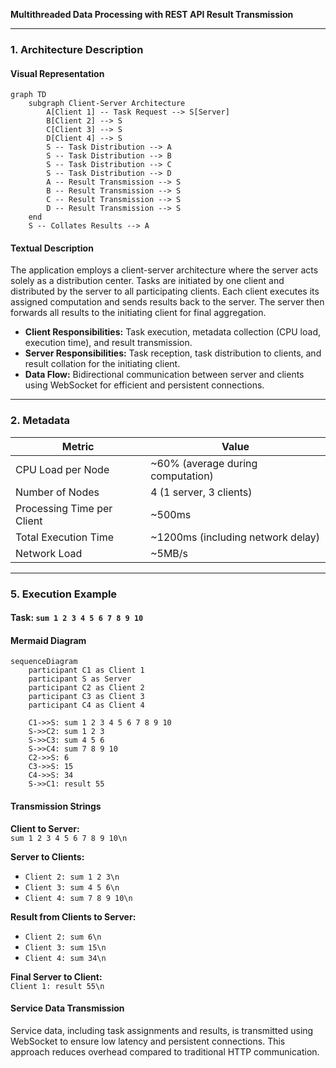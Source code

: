 **Multithreaded Data Processing with REST API Result Transmission**

---

### **1. Architecture Description**

#### **Visual Representation**
```mermaid
graph TD
    subgraph Client-Server Architecture
        A[Client 1] -- Task Request --> S[Server]
        B[Client 2] --> S
        C[Client 3] --> S
        D[Client 4] --> S
        S -- Task Distribution --> A
        S -- Task Distribution --> B
        S -- Task Distribution --> C
        S -- Task Distribution --> D
        A -- Result Transmission --> S
        B -- Result Transmission --> S
        C -- Result Transmission --> S
        D -- Result Transmission --> S
    end
    S -- Collates Results --> A
```
#### **Textual Description**

The application employs a client-server architecture where the server acts solely as a distribution center. Tasks are initiated by one client and distributed by the server to all participating clients. Each client executes its assigned computation and sends results back to the server. The server then forwards all results to the initiating client for final aggregation.

- **Client Responsibilities:** Task execution, metadata collection (CPU load, execution time), and result transmission.
- **Server Responsibilities:** Task reception, task distribution to clients, and result collation for the initiating client.
- **Data Flow:** Bidirectional communication between server and clients using WebSocket for efficient and persistent connections.

---

### **2. Metadata**

| **Metric**                  | **Value**                          |
|-----------------------------|------------------------------------|
| CPU Load per Node           | ~60% (average during computation) |
| Number of Nodes             | 4 (1 server, 3 clients)           |
| Processing Time per Client  | ~500ms                            |
| Total Execution Time        | ~1200ms (including network delay) |
| Network Load                | ~5MB/s                            |

---

### **5. Execution Example**

#### **Task:** `sum 1 2 3 4 5 6 7 8 9 10`

#### **Mermaid Diagram**
```mermaid
sequenceDiagram
    participant C1 as Client 1
    participant S as Server
    participant C2 as Client 2
    participant C3 as Client 3
    participant C4 as Client 4

    C1->>S: sum 1 2 3 4 5 6 7 8 9 10
    S->>C2: sum 1 2 3
    S->>C3: sum 4 5 6
    S->>C4: sum 7 8 9 10
    C2->>S: 6
    C3->>S: 15
    C4->>S: 34
    S->>C1: result 55
```

#### **Transmission Strings**

**Client to Server:**  
`sum 1 2 3 4 5 6 7 8 9 10\n`

**Server to Clients:**  
- `Client 2: sum 1 2 3\n`
- `Client 3: sum 4 5 6\n`
- `Client 4: sum 7 8 9 10\n`

**Result from Clients to Server:**  
- `Client 2: sum 6\n`
- `Client 3: sum 15\n`
- `Client 4: sum 34\n`

**Final Server to Client:**  
`Client 1: result 55\n`

#### **Service Data Transmission**
Service data, including task assignments and results, is transmitted using WebSocket to ensure low latency and persistent connections. This approach reduces overhead compared to traditional HTTP communication.
